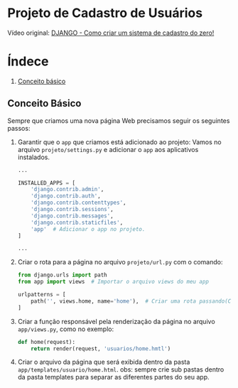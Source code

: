 # Projeto de Cadastro de Usuários

Vídeo original: [DJANGO - Como criar um sistema de cadastro do zero!](https://youtu.be/-m5ywU8SW9E?si=oQPDXJPUFNoZpR6U)

# Índece

1. [Conceito básico](#01-basico)


<div id="Básico" />

## Conceito Básico

Sempre que criamos uma nova página Web precisamos seguir os seguintes passos:

1. Garantir que o `app` que criamos está adicionado ao projeto:
    Vamos no arquivo `projeto/settings.py` e adicionar o `app` aos aplicativos instalados.
    ```python
    ...

    INSTALLED_APPS = [
        'django.contrib.admin',
        'django.contrib.auth',
        'django.contrib.contenttypes',
        'django.contrib.sessions',
        'django.contrib.messages',
        'django.contrib.staticfiles',
        'app'  # Adicionar o app no projeto.
    ]

    ...
    ```

2. Criar o rota para a página no arquivo `projeto/url.py` com o comando:
    ```python
    from django.urls import path
    from app import views  # Importar o arquivo views do meu app

    urlpatterns = [
        path('', views.home, name='home'),  # Criar uma rota passando(Caminho, Função, Nome do caminho)
    ]
    ```

3. Criar a função responsável pela renderização da página no arquivo `app/views.py`, como no exemplo:
    ```python
    def home(request):
        return render(request, 'usuarios/home.hmtl')
    ```

4. Criar o arquivo da página que será exibida dentro da pasta `app/templates/usuario/home.html`. obs: sempre crie sub pastas dentro da pasta templates para separar as diferentes partes do seu app.



